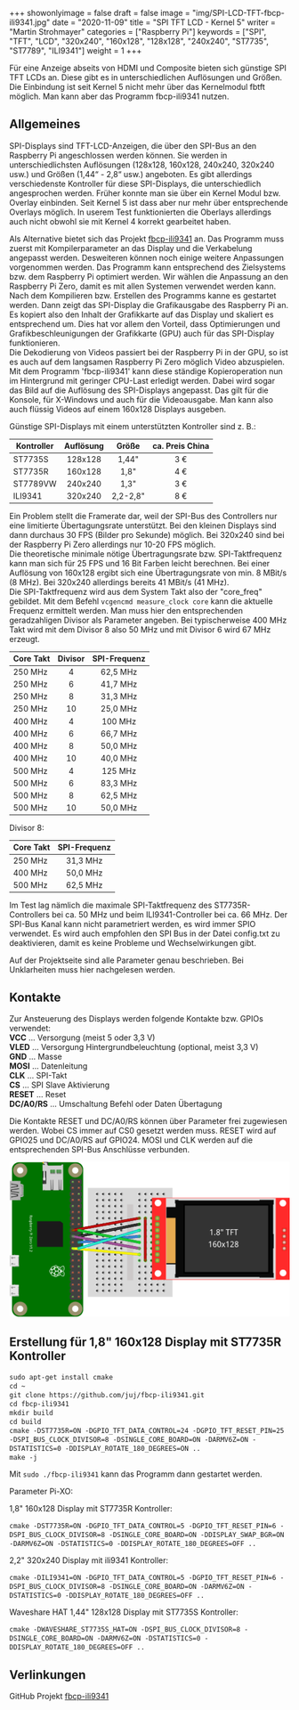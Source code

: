 +++
showonlyimage = false
draft = false
image = "img/SPI-LCD-TFT-fbcp-ili9341.jpg"
date = "2020-11-09"
title = "SPI TFT LCD - Kernel 5"
writer = "Martin Strohmayer"
categories = ["Raspberry Pi"]
keywords = ["SPI", "TFT", "LCD", "320x240", "160x128", "128x128", "240x240", "ST7735", "ST7789", "ILI9341"]
weight = 1
+++

Für eine Anzeige abseits von HDMI und Composite bieten sich günstige SPI TFT LCDs an. Diese gibt es in unterschiedlichen Auflösungen und Größen. Die Einbindung ist seit Kernel 5 nicht mehr über das Kernelmodul fbtft möglich. Man kann aber das Programm fbcp-ili9341 nutzen.
<!--more-->

## Allgemeines

SPI-Displays sind TFT-LCD-Anzeigen, die über den SPI-Bus an den Raspberry Pi angeschlossen werden können. Sie werden in unterschiedlichsten Auflösungen (128x128, 160x128, 240x240, 320x240 usw.) und Größen (1,44“ - 2,8“ usw.) angeboten. Es gibt allerdings verschiedenste Kontroller für diese SPI-Displays, die unterschiedlich angesprochen werden. Früher konnte man sie über ein Kernel Modul  bzw. Overlay einbinden. Seit Kernel 5 ist dass aber nur mehr über entsprechende Overlays möglich. In userem Test funktionierten die Oberlays allerdings auch nicht obwohl sie mit Kernel 4 korrekt gearbeitet haben.  

Als Alternative bietet sich das Projekt [fbcp-ili9341](https://github.com/juj/fbcp-ili9341) an. Das Programm muss zuerst mit Kompilerparameter an das Display und die Verkabelung angepasst werden. Desweiteren können noch einige weitere Anpassungen vorgenommen werden. Das Programm kann entsprechend des Zielsystems bzw. dem Raspberry Pi optimiert werden. Wir wählen die Anpassung an den Raspberry Pi Zero, damit es mit allen Systemen verwendet werden kann.  
Nach dem Kompilieren bzw. Erstellen des Programms kanne es gestartet werden. Dann zeigt das SPI-Display die Grafikausgabe des Raspberry Pi an. Es kopiert also den Inhalt der Grafikkarte auf das Display und skaliert es entsprechend um. Dies hat vor allem den Vorteil, dass Optimierungen und Grafikbeschleunigungen der Grafikkarte (GPU) auch für das SPI-Display funktionieren.  
Die Dekodierung von Videos passiert bei der Raspberry Pi in der GPU, so ist es auch auf dem langsamen Raspberry Pi Zero möglich Video abzuspielen.  
Mit dem Programm 'fbcp-ili9341' kann diese ständige Kopieroperation nun im Hintergrund mit geringer CPU-Last erledigt werden. Dabei wird sogar das Bild auf die Auflösung des SPI-Displays angepasst. Das gilt für die Konsole, für X-Windows und auch für die Videoausgabe. Man kann also auch flüssig Videos auf einem 160x128 Displays ausgeben.

Günstige SPI-Displays mit einem unterstützten Kontroller sind z. B.:

| Kontroller | Auflösung | Größe    | ca. Preis China |
|------------|:---------:|:--------:|:---------------:|
| ST7735S    |  128x128  | 1,44"    |  3 €  |
| ST7735R    |  160x128  | 1,8"     |  4 €  |
| ST7789VW   |  240x240  | 1,3"     |  3 €  |
| ILI9341	 |	320x240  | 2,2-2,8" |  8 €  |

Ein Problem stellt die Framerate dar, weil der SPI-Bus des Controllers nur eine limitierte Übertagungsrate unterstützt. Bei den kleinen Displays sind dann durchaus 30 FPS (Bilder pro Sekunde) möglich. Bei 320x240 sind bei der Raspberry Pi Zero allerdings nur 10-20 FPS möglich.  
Die theoretische minimale nötige Übertragungsrate bzw. SPI-Taktfrequenz kann man sich für 25 FPS und 16 Bit Farben leicht berechnen. Bei einer Auflösung von 160x128 ergibt sich eine Übertragungsrate von min. 8 MBit/s (8 MHz). Bei 320x240 allerdings bereits 41 MBit/s (41 MHz).  
Die SPI-Taktfrequenz wird aus dem System Takt also der "core_freq" gebildet. Mit dem Befehl ``vcgencmd measure_clock core`` kann die aktuelle Frequenz ermittelt werden. Man muss hier den entsprechenden geradzahligen Divisor als Parameter angeben. Bei typischerweise 400 MHz Takt wird mit dem Divisor 8 also 50 MHz und mit Divisor 6 wird 67 MHz erzeugt. 

| Core Takt | Divisor | SPI-Frequenz |
|-----------|:-------:|:-----------:|
| 250 MHz   |  4      |   62,5 MHz  |
| 250 MHz   |  6      |   41,7 MHz  |
| 250 MHz   |  8      |   31,3 MHz  |
| 250 MHz   |  10     |   25,0 MHz  |
| 400 MHz   |  4      |   100 MHz   |
| 400 MHz   |  6      |   66,7 MHz  |
| 400 MHz   |  8      |   50,0 MHz  |
| 400 MHz   |  10     |   40,0 MHz  |
| 500 MHz   |  4      |   125 MHz   |
| 500 MHz   |  6      |   83,3 MHz  |
| 500 MHz   |  8      |   62,5 MHz  |
| 500 MHz   |  10     |   50,0 MHz  |

Divisor 8:

| Core Takt | SPI-Frequenz |
|-----------|:------------:|
| 250 MHz   |  31,3 MHz    |
| 400 MHz   |  50,0 MHz    |
| 500 MHz   |  62,5 MHz    |


Im Test lag nämlich die maximale SPI-Taktfrequenz des ST7735R-Controllers bei ca. 50 MHz und beim ILI9341-Controller bei ca. 66 MHz.
Der SPI-Bus Kanal kann nicht parametriert werden, es wird immer SPIO verwendet. Es wird auch empfohlen den SPI Bus in der Datei config.txt zu deaktivieren, damit es keine Probleme und Wechselwirkungen gibt.  

Auf der Projektseite sind alle Parameter genau beschrieben. Bei Unklarheiten muss hier nachgelesen werden.


## Kontakte

Zur Ansteuerung des Displays werden folgende Kontakte bzw. GPIOs verwendet:  
**VCC** ... Versorgung (meist 5 oder 3,3 V)  
**VLED** ... Versorgung Hintergrundbeleuchtung (optional, meist 3,3 V)  
**GND** ... Masse  
**MOSI** ... Datenleitung  
**CLK** ... SPI-Takt  
**CS** ... SPI Slave Aktivierung  
**RESET** ... Reset  
**DC/A0/RS** ... Umschaltung Befehl oder Daten Übertagung  

Die Kontakte RESET und DC/A0/RS können über Parameter frei zugewiesen werden. Wobei CS immer auf CS0 gesetzt werden muss. RESET wird auf GPIO25 und DC/A0/RS auf GPIO24. MOSI und CLK werden auf die entsprechenden SPI-Bus Anschlüsse verbunden.

![SPI-LCD-TFT Anschluss](../../img/SPI-LCD-TFT_Steckplatine.png)

## Erstellung für 1,8" 160x128 Display mit ST7735R Kontroller

```
sudo apt-get install cmake
cd ~
git clone https://github.com/juj/fbcp-ili9341.git
cd fbcp-ili9341
mkdir build
cd build
cmake -DST7735R=ON -DGPIO_TFT_DATA_CONTROL=24 -DGPIO_TFT_RESET_PIN=25 -DSPI_BUS_CLOCK_DIVISOR=8 -DSINGLE_CORE_BOARD=ON -DARMV6Z=ON -DSTATISTICS=0 -DDISPLAY_ROTATE_180_DEGREES=ON ..
make -j
 ```

Mit ``sudo ./fbcp-ili9341`` kann das Programm dann gestartet werden.


Parameter Pi-XO:

 1,8" 160x128 Display mit ST7735R Kontroller:

```
cmake -DST7735R=ON -DGPIO_TFT_DATA_CONTROL=5 -DGPIO_TFT_RESET_PIN=6 -DSPI_BUS_CLOCK_DIVISOR=8 -DSINGLE_CORE_BOARD=ON -DDISPLAY_SWAP_BGR=ON -DARMV6Z=ON -DSTATISTICS=0 -DDISPLAY_ROTATE_180_DEGREES=OFF ..
```

2,2" 320x240 Display mit ili9341 Kontroller:

```
cmake -DILI9341=ON -DGPIO_TFT_DATA_CONTROL=5 -DGPIO_TFT_RESET_PIN=6 -DSPI_BUS_CLOCK_DIVISOR=8 -DSINGLE_CORE_BOARD=ON -DARMV6Z=ON -DSTATISTICS=0 -DDISPLAY_ROTATE_180_DEGREES=OFF ..
```

Waveshare HAT 1,44" 128x128 Display mit ST7735S Kontroller:

```
cmake -DWAVESHARE_ST7735S_HAT=ON -DSPI_BUS_CLOCK_DIVISOR=8 -DSINGLE_CORE_BOARD=ON -DARMV6Z=ON -DSTATISTICS=0 -DDISPLAY_ROTATE_180_DEGREES=OFF ..
```

## Verlinkungen

GitHub Projekt [fbcp-ili9341](https://github.com/juj/fbcp-ili9341)

